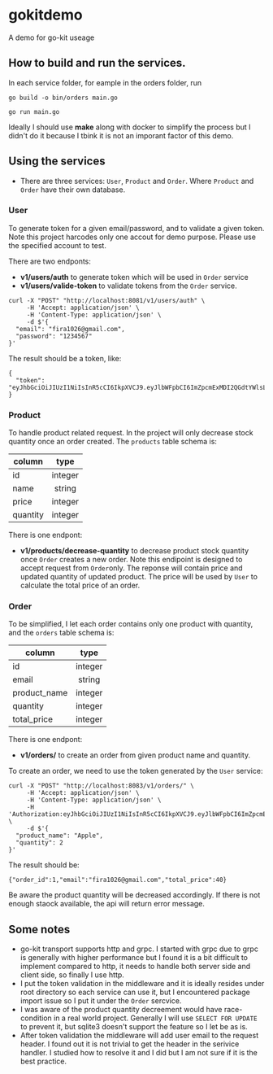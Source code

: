 # gokitdemo
A demo for go-kit useage

## How to build and run the services.

In each service folder, for eample in the orders folder, run

    go build -o bin/orders main.go

    go run main.go

Ideally I should use **make** along with docker to simplify the process but I didn't do it because I tbink it is not an imporant factor of this demo.

## Using the services

* There are three services: ```User```, ```Product``` and ```Order```. Where ```Product``` and ```Order``` have their own database.

### User

To generate token for a given email/password, and to validate a given token. Note this project harcodes only one accout for demo purpose. Please use the specified account to test.

There are two endponts:
* **v1/users/auth** to generate token which will be used in ```Order``` service
* **v1/users/valide-token** to validate tokens from the ```Order``` service.

```
curl -X "POST" "http://localhost:8081/v1/users/auth" \
     -H 'Accept: application/json' \
     -H 'Content-Type: application/json' \
     -d $'{
  "email": "fira1026@gmail.com",
  "password": "1234567"
}'

```

The result should be a token, like:

```
{
  "token": "eyJhbGciOiJIUzI1NiIsInR5cCI6IkpXVCJ9.eyJlbWFpbCI6ImZpcmExMDI2QGdtYWlsLmNvbSIsImV4cCI6MTY4MTM5NjU3OSwiaWF0IjoxNjgxMzkyOTQ5LCJuYmYiOjE2ODEzOTI5NDl9.ojYMU2CDKKhuAj7gnRrz9DxyrofJCCEUfd7PE8thSro"
}
```

### Product

To handle product related request. In the project will only decrease stock quantity once an order created. The ```products``` table schema is:

| column  | type |
| ------------- |:-------------:|
| id      | integer    |
| name      | string     |
| price    | integer     |
| quantity    | integer     |


There is one endpont:
* **v1/products/decrease-quantity** to decrease product stock quantity once ```Order``` creates a new order. Note this endipoint is designed to accept request from ```Order```only. The reponse will contain price and updated quantity of updated product. The price will be used by ```User``` to calculate the total price of an order.


### Order

To be simplified, I let each order contains only one product with quantity, and the ```orders``` table schema is:

| column  | type |
| ------------- |:-------------:|
| id      | integer    |
| email      | string     |
| product_name    | integer     |
| quantity    | integer     |
| total_price    | integer     |

There is one endpont:
* **v1/orders/** to create an order from given product name and quantity.


To create an order, we need to use the token generated by the ```User``` service:

```
curl -X "POST" "http://localhost:8083/v1/orders/" \
     -H 'Accept: application/json' \
     -H 'Content-Type: application/json' \
	 -H 'Authorization:eyJhbGciOiJIUzI1NiIsInR5cCI6IkpXVCJ9.eyJlbWFpbCI6ImZpcmExMDI2QGdtYWlsLmNvbSIsImV4cCI6MTY4MTM5NjU3OSwiaWF0IjoxNjgxMzkyOTQ5LCJuYmYiOjE2ODEzOTI5NDl9.ojYMU2CDKKhuAj7gnRrz9DxyrofJCCEUfd7PE8thSro' \
     -d $'{
  "product_name": "Apple",
  "quantity": 2
}'
```

The result should be:

```
{"order_id":1,"email":"fira1026@gmail.com","total_price":40}
```

Be aware the product quantity will be decreased accordingly. If there is not enough staock available, the api will return error message.


## Some notes

* go-kit transport supports http and grpc. I started with grpc due to grpc is generally with higher performance but I found it is a bit difficult to implement compared to http, it needs to handle both server side and client side, so finally I use http.
* I put the token validation in the middleware and it is ideally resides under root directory so each service can use it, but I encountered package import issue so I put it under the ```Order``` sercvice.
* I was aware of the product quantity decreement would have race-condition in a real world project. Generally I will use ```SELECT FOR UPDATE``` to prevent it, but sqlite3 doesn't support the feature so I let be as is.
* After token validation the middleware will add user email to the request header. I found out it is not trivial to get the header in the serivice handler. I studied how to resolve it and I did but I am not sure if it is the best practice.
